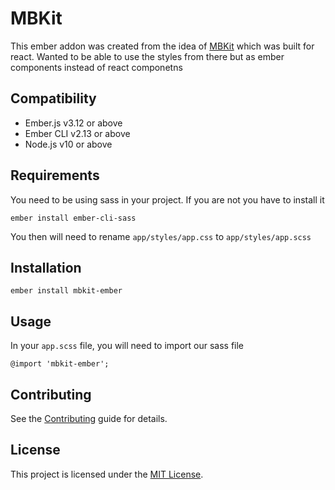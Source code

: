 MBKit
==============================================================================

This ember addon was created from the idea of [MBKit](https://github.com/mindbody/mbkit) which was built for react. Wanted to be able to use the styles from there but as ember components instead of react componetns


Compatibility
------------------------------------------------------------------------------

* Ember.js v3.12 or above
* Ember CLI v2.13 or above
* Node.js v10 or above

Requirements
------------------------------------------------------------------------------

You need to be using sass in your project. If you are not you have to install it

```
ember install ember-cli-sass
```

You then will need to rename `app/styles/app.css` to `app/styles/app.scss`

Installation
------------------------------------------------------------------------------

```
ember install mbkit-ember
```

Usage
------------------------------------------------------------------------------

In your `app.scss` file, you will need to import our sass file

```
@import 'mbkit-ember';
```

Contributing
------------------------------------------------------------------------------

See the [Contributing](CONTRIBUTING.md) guide for details.


License
------------------------------------------------------------------------------

This project is licensed under the [MIT License](LICENSE.md).
